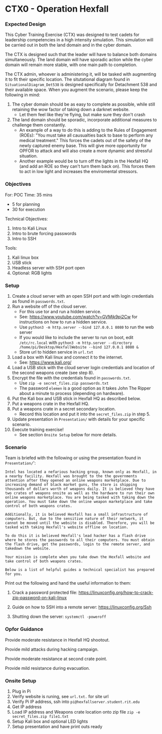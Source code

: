 # CTX0 - Operation Hexfall

### Expected Design

This Cyber Training Exercise (CTX) was designed to test cadets for leadership competencies in a high intensity simulation. This simulation will be carried out in both the land domain and in the cyber domain.

The CTX is designed such that the leader will have to balance both domains simultaneously. The land domain will have sporadic action while the cyber domain will remain more stable, with one main path to completion.

The CTX admin, whoever is administering it, will be tasked with augmenting it to fit their specific location. The situtational diagram found in `SituationalDiagram_Det538` is designed specifically for Detachment 538 and their available space. When you augment the scenario, please keep the following in mind:

1. The cyber domain should be as easy to complete as possible, while still retaining the wow factor of taking down a darknet website.
    - Let them feel like they're flying, but make sure they don't crash
2. The land domain should be sporadic, incorporate additional measures to challenge them constantly.
    - An example of a way to do this is adding to the Rules of Engagement (ROEs): "You must take all causualties back to base to perform any medical treatment." This forces the cadets out of the safety of the newly captured enemy base. This will give more opportunity for OPFOR to attack and will also create a more dynamic and stressful situation.
    - Another example would be to turn off the lights in the Hexfall HQ (and add an ROE so they can't turn them back on). This forces them to act in low light and increases the enviromental stressors.

### Objectives

For: POC
Time: 35 mins
 - 5 for planning
 - 30 for execution

Technical Objectives:
1. Intro to Kali Linux
2. Intro to brute forcing passwords
3. Intro to SSH

Tools:
1. Kali linux box
2. USB stick
3. Headless server with SSH port open
4. Optional: RGB lights

### Setup

1. Create a cloud server with an open SSH port and with login credentials as found in `passwords.txt`.
2. Run a website off of the cloud server.
    - For this use tor and run a hidden service.
    - See: https://www.youtube.com/watch?v=GVMjk9pj2Cw for instructions on how to run a hidden service.
    - Use `python3 -m http.server --bind 127.0.0.1 8080` to run the web server
    - If you would like to include the server to run on boot, edit `/etc/rc.local` with `python3 -m http.server --directory /home/pi/Desktop/HexfallWebsite --bind 127.0.0.1 8080 &`
    - Store url to hidden service in `url.txt`
3. Load a box with Kali linux and connect it to the internet.
    - See: https://www.kali.org/
4. Load a USB stick with the cloud server login credentials and location of the second weapons create (see step 8).
5. Encrypt the file with the credentials found in `passwords.txt`.
    - Use `zip -e secret_files.zip passwords.txt`
    - The password `elemen` is a good option as it takes John The Ripper about a minute to process (depending on hardware).
6. Put the Kali box and USB stick in Hexfall HQ as described below.
7. Put a weapons crate in the Hexfall HQ.
8. Put a weapons crate in a secret secondary location.
    - Record this location and put it into the `secret_files.zip` in step 5.
9. Update presentation in `Presentation/` with details for your specific scenario.
10. Execute training exercise!
    - See section `Onsite Setup` below for more details.

### Scenario

Team is briefed with the following or using the presentation found in `Presentation/`':

    Intel has located a nefarious hacking group, known only as Hexfall, in a nearby facility. Hexfall was brought to the the governments attention after they opened an online weapons marketplace. Due to increasing demand of black market guns, the store is shipping thousands of dollars worth of weapons daily. It is believed they have two crates of weapons onsite as well as the hardware to run their own online weapons marketplace. You are being tasked with taking down the operation. You must take down the online weapon marketplace and take control of both weapons crates.

    Additionally, it is believed Hexfall has a small infrastructure of computers. But, due to the sensitive nature of their network, it cannot be moved until the website is disabled. Therefore, you will be tasked with taking Hexfall's website offline on location.

    To do this it is believed Hexfall's lead hacker has a flash drive where he stores the passwords to all their computers. You must obtain the flash drive, get the passwords, login to the remote server, and takedown the website.

    Your mission is complete when you take down the Hexfall website and take control of both weapons crates.

    Below is a list of helpful guides a technical specialist has prepared for you.

Print out the following and hand the useful information to them:

1. Crack a password protected file: https://linuxconfig.org/how-to-crack-zip-password-on-kali-linux

2. Guide on how to SSH into a remote server: https://linuxconfig.org/Ssh

3. Shutting down the server: `systemctl -poweroff`

### Opfor Guidance

Provide moderate resistance in Hexfall HQ shootout.

Provide mild attacks during hacking campaign.

Provide moderate resistance at second crate point.

Provide mild resistance during evacuation.

### Onsite Setup
1. Plug in Pi
2. Verify website is runing, see `url.txt.` for site url
3. Verify Pi IP address, ssh into `pi@hexfallserver.student.rit.edu`
4. Get IP address
5. Load IP address and Weapons crate location onto zip file `zip -e secret_files.zip file1.txt`
6. Setup Kali box and optional LED lights
7. Setup presentation and have print outs ready
